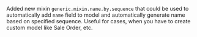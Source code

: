 Added new mixin `generic.mixin.name.by.sequence` that could be used to
automatically add `name` field to model and automatically generate name based on
specified sequence. Useful for cases, when you have to create custom model like Sale Order, etc.
